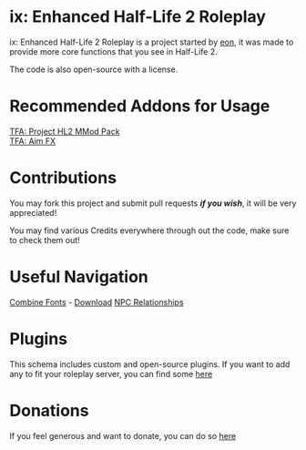 # ix: Enhanced Half-Life 2 Roleplay
ix: Enhanced Half-Life 2 Roleplay is a project started by [eon](#https://github.com/bloodycop7), it was made to provide more core functions that you see in Half-Life 2.

The code is also open-source with a license.
# Recommended Addons for Usage
[TFA: Project HL2 MMod Pack](https://steamcommunity.com/sharedfiles/filedetails/?id=2665902404)\
[TFA: Aim FX](https://steamcommunity.com/sharedfiles/filedetails/?id=2834386148)

# Contributions
You may fork this project and submit pull requests ***if you wish***, it will be very appreciated!

You may find various Credits everywhere through out the code, make sure to check them out!
# Useful Navigation
[Combine Fonts](https://github.com/bloodycop7/ixehl2rp/blob/main/plugins/cmb/cl_plugin.lua#L38-L77) - [Download](https://dl.dafont.com/dl/?f=frak)
[NPC Relationships](https://github.com/bloodycop7/ixehl2rp/blob/main/schema/libs/sh_npcrelationships.lua)
# Plugins
This schema includes custom and open-source plugins.
If you want to add any to fit your roleplay server, you can find some [here](https://plugins.gethelix.co/all/)
# Donations
If you feel generous and want to donate, you can do so [here](https://paypal.me/theb3ta)
